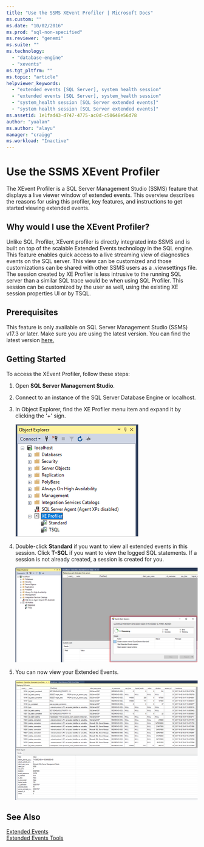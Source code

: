 ```yaml
---
title: "Use the SSMS XEvent Profiler | Microsoft Docs"
ms.custom: ""
ms.date: "10/02/2016"
ms.prod: "sql-non-specified"
ms.reviewer: "genemi"
ms.suite: ""
ms.technology: 
  - "database-engine"
  - "xevents"
ms.tgt_pltfrm: ""
ms.topic: "article"
helpviewer_keywords: 
  - "extended events [SQL Server], system health session"
  - "extended events [SQL Server], system_health session"
  - "system_health session [SQL Server extended events]"
  - "system health session [SQL Server extended events]"
ms.assetid: 1e1fad43-d747-4775-ac0d-c50648e56d78
author: "yualan"
ms.author: "alayu"
manager: "craigg"   
ms.workload: "Inactive"
---
```

# Use the SSMS XEvent Profiler
The XEvent Profiler is a SQL Server Management Studio (SSMS) feature that displays a live viewer window of extended events. This overview describes the reasons for using this profiler, key features, and instructions to get started viewing extended events.

## Why would I use the XEvent Profiler?
Unlike SQL Profiler, XEvent profiler is directly integrated into SSMS and is built on top of the scalable Extended Events technology in the SQL engine. This feature enables quick access to a live streaming view of diagnostics events on the SQL server. This view can be customized and those customizations can be shared with other SSMS users as a .viewsettings file. The session created by XE Profiler is less intrusive to the running SQL server than a similar SQL trace would be when using SQL Profiler. This session can be customized by the user as well, using the existing XE session properties UI or by TSQL.

## Prerequisites
This feature is only available on SQL Server Management Studio (SSMS) v17.3 or later. Make sure you are using the latest version. You can find the latest version [here.](https://docs.microsoft.com/en-us/sql/ssms/download-sql-server-management-studio-ssms)

## <a id="getting-started"></a>Getting Started
To access the XEvent Profiler, follow these steps:

1. Open **SQL Server Management Studio**.

2. Connect to an instance of the SQL Server Database Engine or localhost.

3. In Object Explorer, find the XE Profiler menu item and expand it by clicking the '+' sign.

   ![XEProfiler Menu](media/xevents-xe-profiler-menu.png)

4. Double-click **Standard** if you want to view all extended events in this session. Click **T-SQL** if you want to view the logged SQL statements. If a session is not already created, a session is created for you.

   ![XEProfiler Session](media/xevents-xe-profiler-start-session.png)

5. You can now view your Extended Events.

   ![XEProfiler Viewer](media/xevents-xe-profiler-start-viewer.png)

## See Also
[Extended Events](../../relational-databases/extended-events/extended-events.md)  
[Extended Events Tools](../../relational-databases/extended-events/extended-events-tools.md)  
  
  
